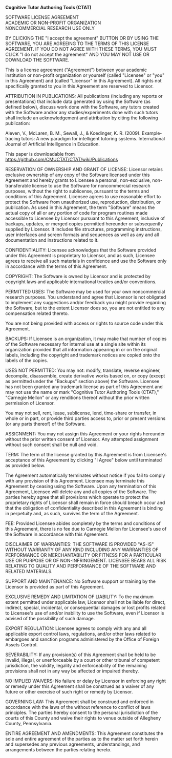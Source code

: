 **Cognitive Tutor Authoring Tools (CTAT)**

SOFTWARE LICENSE AGREEMENT<br>
ACADEMIC OR NON-PROFIT ORGANIZATION<br>
NONCOMMERCIAL RESEARCH USE ONLY<br>

BY CLICKING THE "I accept the agreement" BUTTON OR BY USING THE SOFTWARE, YOU ARE AGREEING TO THE TERMS OF THIS LICENSE AGREEMENT. IF YOU DO NOT AGREE WITH THESE TERMS, YOU MUST CLICK "I do not accept the agreement" AND YOU MAY NOT USE OR DOWNLOAD THE SOFTWARE.

This is a license agreement ("Agreement") between your academic institution or non-profit organization or yourself (called "Licensee" or "you" in this Agreement) and (called "Licensor" in this Agreement). All rights not specifically granted to you in this Agreement are reserved to Licensor.

ATTRIBUTION IN PUBLICATIONS: All publications (including any reports or presentations) that include data generated by using the Software (as defined below), discuss work done with the Software, any tutors created with the Software and/or any studies/experiments done with such tutors shall include an acknowledgement and attribution by citing the following publication:

Aleven, V., McLaren, B. M., Sewall, J., & Koedinger, K. R. (2009). Example-tracing tutors: A new paradigm for intelligent tutoring systems. International Journal of Artificial Intelligence in Education.

This paper is downloadable from https://github.com/CMUCTAT/CTAT/wiki/Publications

RESERVATION OF OWNERSHIP AND GRANT OF LICENSE: Licensor retains exclusive ownership of any copy of the Software licensed under this Agreement and hereby grants to Licensee a personal, non-exclusive, non-transferable license to use the Software for noncommercial research purposes, without the right to sublicense, pursuant to the terms and conditions of this Agreement. Licensee agrees to use reasonable effort to protect the Software from unauthorized use, reproduction, distribution, or publication. As used in this Agreement, the term "Software" means the actual copy of all or any portion of code for program routines made accessible to Licensee by Licensor pursuant to this Agreement, inclusive of backups, updates, or merged copies permitted hereunder or subsequently supplied by Licensor. It includes file structures, programming instructions, user interfaces and screen formats and sequences as well as any and all documentation and instructions related to it.

CONFIDENTIALITY: Licensee acknowledges that the Software provided under this Agreement is proprietary to Licensor, and as such, Licensee agrees to receive all such materials in confidence and use the Software only in accordance with the terms of this Agreement.

COPYRIGHT: The Software is owned by Licensor and is protected by copyright laws and applicable international treaties and/or conventions.

PERMITTED USES: The Software may be used for your own noncommercial research purposes. You understand and agree that Licensor is not obligated to implement any suggestions and/or feedback you might provide regarding the Software, but to the extent Licensor does so, you are not entitled to any compensation related thereto.

You are not being provided with access or rights to source code under this Agreement.

BACKUPS: If Licensee is an organization, it may make that number of copies of the Software necessary for internal use at a single site within its organization provided that all information appearing in or on the original labels, including the copyright and trademark notices are copied onto the labels of the copies.

USES NOT PERMITTED: You may not: modify, translate, reverse engineer, decompile, disassemble, create derivative works based on, or copy (except as permitted under the "Backups" section above) the Software. Licensee has not been granted any trademark license as part of this Agreement and may not use the name or mark "Cognitive Tutor Authoring Tools (CTAT)," "Carnegie Mellon" or any renditions thereof without the prior written permission of Licensor.

You may not sell, rent, lease, sublicense, lend, time-share or transfer, in whole or in part, or provide third parties access to, prior or present versions (or any parts thereof) of the Software.

ASSIGNMENT: You may not assign this Agreement or your rights hereunder without the prior written consent of Licensor. Any attempted assignment without such consent shall be null and void.

TERM: The term of the license granted by this Agreement is from Licensee's acceptance of this Agreement by clicking "I Agree" below until terminated as provided below.

The Agreement automatically terminates without notice if you fail to comply with any provision of this Agreement. Licensee may terminate this Agreement by ceasing using the Software. Upon any termination of this Agreement, Licensee will delete any and all copies of the Software. The parties hereby agree that all provisions which operate to protect the proprietary rights of Licensor shall remain in force should breach occur and that the obligation of confidentiality described in this Agreement is binding in perpetuity and, as such, survives the term of the Agreement.

FEE: Provided Licensee abides completely by the terms and conditions of this Agreement, there is no fee due to Carnegie Mellon for Licensee's use of the Software in accordance with this Agreement.

DISCLAIMER OF WARRANTIES: THE SOFTWARE IS PROVIDED "AS-IS" WITHOUT WARRANTY OF ANY KIND INCLUDING ANY WARRANTIES OF PERFORMANCE OR MERCHANTABILITY OR FITNESS FOR A PARTICULAR USE OR PURPOSE OR OF NON-INFRINGEMENT. LICENSEE BEARS ALL RISK RELATING TO QUALITY AND PERFORMANCE OF THE SOFTWARE AND RELATED MATERIALS.

SUPPORT AND MAINTENANCE: No Software support or training by the Licensor is provided as part of this Agreement.

EXCLUSIVE REMEDY AND LIMITATION OF LIABILITY: To the maximum extent permitted under applicable law, Licensor shall not be liable for direct, indirect, special, incidental, or consequential damages or lost profits related to Licensee's use of and/or inability to use the Software, even if Licensor is advised of the possibility of such damage.

EXPORT REGULATION: Licensee agrees to comply with any and all applicable export control laws, regulations, and/or other laws related to embargoes and sanction programs administered by the Office of Foreign Assets Control.

SEVERABILITY: If any provision(s) of this Agreement shall be held to be invalid, illegal, or unenforceable by a court or other tribunal of competent jurisdiction, the validity, legality and enforceability of the remaining provisions shall not in any way be affected or impaired thereby.

NO IMPLIED WAIVERS: No failure or delay by Licensor in enforcing any right or remedy under this Agreement shall be construed as a waiver of any future or other exercise of such right or remedy by Licensor.

GOVERNING LAW: This Agreement shall be construed and enforced in accordance with the laws of the without reference to conflict of laws principles. The parties hereby consent to the personal jurisdiction of the courts of this County and waive their rights to venue outside of Allegheny County, Pennsylvania.

ENTIRE AGREEMENT AND AMENDMENTS: This Agreement constitutes the sole and entire agreement of the parties as to the matter set forth herein and supersedes any previous agreements, understandings, and arrangements between the parties relating hereto.
